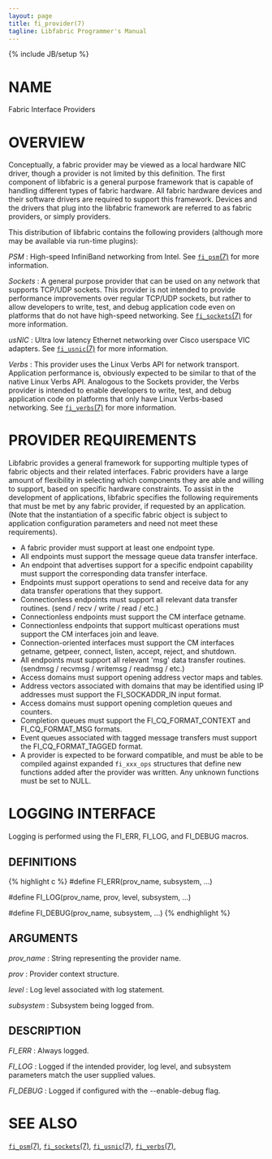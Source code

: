 ```yaml
---
layout: page
title: fi_provider(7)
tagline: Libfabric Programmer's Manual
---
```

{% include JB/setup %}

# NAME

Fabric Interface Providers

# OVERVIEW

Conceptually, a fabric provider may be viewed as a local hardware NIC
driver, though a provider is not limited by this definition.  The
first component of libfabric is a general purpose framework that is
capable of handling different types of fabric hardware.  All fabric
hardware devices and their software drivers are required to support
this framework.  Devices and the drivers that plug into the libfabric
framework are referred to as fabric providers, or simply providers.

This distribution of libfabric contains the following providers
(although more may be available via run-time plugins):

*PSM*
: High-speed InfiniBand networking from Intel.  See
  [`fi_psm`(7)](fi_psm.7.html) for more information.

*Sockets*
: A general purpose provider that can be used on any network that
  supports TCP/UDP sockets.  This provider is not intended to provide
  performance improvements over regular TCP/UDP sockets, but rather to
  allow developers to write, test, and debug application code even on
  platforms that do not have high-speed networking.
  See [`fi_sockets`(7)](fi_sockets.7.html) for more information.

*usNIC*
: Ultra low latency Ethernet networking over Cisco userspace VIC
  adapters.
  See [`fi_usnic`(7)](fi_usnic.7.html) for more information.

*Verbs*
: This provider uses the Linux Verbs API for network transport.
  Application performance is, obviously expected to be similar to that
  of the native Linux Verbs API.  Analogous to the Sockets provider,
  the Verbs provider is intended to enable developers to write, test,
  and debug application code on platforms that only have Linux
  Verbs-based networking.
  See [`fi_verbs`(7)](fi_verbs.7.html) for more information.

# PROVIDER REQUIREMENTS

Libfabric provides a general framework for supporting multiple types
of fabric objects and their related interfaces.  Fabric providers have
a large amount of flexibility in selecting which components they are
able and willing to support, based on specific hardware constraints.
To assist in the development of applications, libfabric specifies the
following requirements that must be met by any fabric provider, if
requested by an application.  (Note that the instantiation of a
specific fabric object is subject to application configuration
parameters and need not meet these requirements).

* A fabric provider must support at least one endpoint type.
* All endpoints must support the message queue data transfer
  interface.
* An endpoint that advertises support for a specific endpoint
  capability must support the corresponding data transfer interface.
* Endpoints must support operations to send and receive data for any
  data transfer operations that they support.
* Connectionless endpoints must support all relevant data
  transfer routines. (send / recv / write / read / etc.)
* Connectionless endpoints must support the CM interface getname.
* Connectionless endpoints that support multicast operations must
  support the CM interfaces join and leave.
* Connection-oriented interfaces must support the CM interfaces
  getname, getpeer, connect, listen, accept, reject, and shutdown.
* All endpoints must support all relevant 'msg' data transfer
  routines.  (sendmsg / recvmsg / writemsg / readmsg / etc.)
* Access domains must support opening address vector maps and tables.
* Address vectors associated with domains that may be identified using
  IP addresses must support the FI_SOCKADDR_IN input format.
* Access domains must support opening completion queues and counters.
* Completion queues must support the FI_CQ_FORMAT_CONTEXT and
  FI_CQ_FORMAT_MSG formats.
* Event queues associated with tagged message transfers must support
  the FI_CQ_FORMAT_TAGGED format.
* A provider is expected to be forward compatible, and must be able to
  be compiled against expanded `fi_xxx_ops` structures that define new
  functions added after the provider was written.  Any unknown
  functions must be set to NULL.

# LOGGING INTERFACE

Logging is performed using the FI_ERR, FI_LOG, and FI_DEBUG macros.

## DEFINITIONS

{% highlight c %}
#define FI_ERR(prov_name, subsystem, ...)

#define FI_LOG(prov_name, prov, level, subsystem, ...)

#define FI_DEBUG(prov_name, subsystem, ...)
{% endhighlight %}

## ARGUMENTS
*prov_name*
: String representing the provider name.

*prov*
: Provider context structure.

*level*
: Log level associated with log statement.

*subsystem*
: Subsystem being logged from.

## DESCRIPTION
*FI_ERR*
: Always logged.

*FI_LOG*
: Logged if the intended provider, log level, and subsystem parameters match
  the user supplied values.

*FI_DEBUG*
: Logged if configured with the --enable-debug flag.

# SEE ALSO

[`fi_psm`(7)](fi_psm.7.html),
[`fi_sockets`(7)](fi_sockets.7.html),
[`fi_usnic`(7)](fi_usnic.7.html),
[`fi_verbs`(7)](fi_verbs.7.html),
